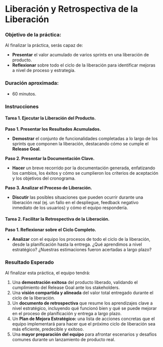 # Liberación y Retrospectiva de la Liberación

### Objetivo de la práctica:
Al finalizar la práctica, serás capaz de:
- **Presentar** el valor acumulado de varios sprints en una liberación de producto.
- **Reflexionar** sobre todo el ciclo de la liberación para identificar mejoras a nivel de proceso y estrategia.

### Duración aproximada:
- 60 minutos.

### Instrucciones

#### Tarea 1. Ejecutar la Liberación del Producto.
**Paso 1. Presentar los Resultados Acumulados.**
- **Demostrar** el conjunto de funcionalidades completadas a lo largo de los sprints que componen la liberación, destacando cómo se cumple el **Release Goal**.

**Paso 2. Presentar la Documentación Clave.**
- **Hacer** un breve recorrido por la documentación generada, enfatizando los cambios, los éxitos y cómo se cumplieron los criterios de aceptación y los objetivos del cronograma.

**Paso 3. Analizar el Proceso de Liberación.**
- **Discutir** las posibles situaciones que pueden ocurrir durante una liberación real (ej. un fallo en el despliegue, feedback negativo inmediato de los usuarios) y cómo el equipo respondería.

#### Tarea 2. Facilitar la Retrospectiva de la Liberación.
**Paso 1. Reflexionar sobre el Ciclo Completo.**
- **Analizar** con el equipo los procesos de todo el ciclo de la liberación, desde la planificación hasta la entrega. ¿Qué aprendimos a nivel estratégico? ¿Nuestras estimaciones fueron acertadas a largo plazo?

### Resultado Esperado
Al finalizar esta práctica, el equipo tendrá:
1.  Una **demostración exitosa** del producto liberado, validando el cumplimiento del Release Goal ante los stakeholders.
2.  Una **visión compartida y alineada** del valor total entregado durante el ciclo de la liberación.
3.  Un **documento de retrospectiva** que resume los aprendizajes clave a nivel estratégico, incluyendo qué funcionó bien y qué se puede mejorar en el proceso de planificación y entrega a largo plazo.
4.  Un **Plan de Mejora Estratégico:** una lista de acciones concretas que el equipo implementará para hacer que el próximo ciclo de liberación sea más eficiente, predecible y exitoso.
5.  Una **mayor preparación del equipo** para afrontar escenarios y desafíos comunes durante un lanzamiento de producto real.
